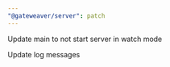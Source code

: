 ```yaml
---
"@gateweaver/server": patch
---
```


Update main to not start server in watch mode

Update log messages
